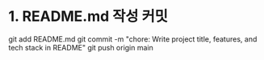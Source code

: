 # 1. README.md 작성 커밋
git add README.md
git commit -m "chore: Write project title, features, and tech stack in README"
git push origin main
